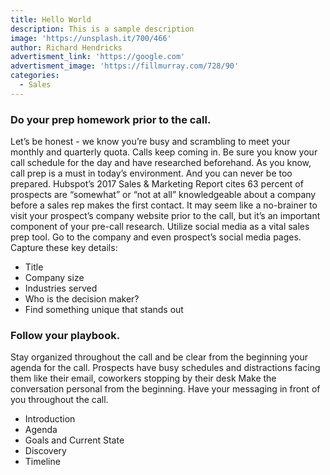 ```yaml
---
title: Hello World
description: This is a sample description
image: 'https://unsplash.it/700/466'
author: Richard Hendricks
advertisment_link: 'https://google.com'
advertisment_image: 'https://fillmurray.com/728/90'
categories:
  - Sales
---
```


### Do your prep homework prior to the call.

Let’s be honest - we know you’re busy and scrambling to meet your monthly and quarterly quota. Calls keep coming in. Be sure you know your call schedule for the day and have researched beforehand. As you know, call prep is a must in today’s environment. And you can never be too prepared. Hubspot’s 2017 Sales & Marketing Report cites 63 percent of prospects are “somewhat” or “not at all” knowledgeable about a company before a sales rep makes the first contact. It may seem like a no-brainer to visit your prospect’s company website prior to the call, but it’s an important component of your pre-call research. Utilize social media as a vital sales prep tool. Go to the company and even prospect’s social media pages. Capture these key details:

- Title
- Company size
- Industries served
- Who is the decision maker?
- Find something unique that stands out

### Follow your playbook.

Stay organized throughout the call and be clear from the beginning your agenda for the call. Prospects have busy schedules and distractions facing them like their email, coworkers stopping by their desk Make the conversation personal from the beginning. Have your messaging in front of you throughout the call.

- Introduction
- Agenda
- Goals and Current State
- Discovery
- Timeline